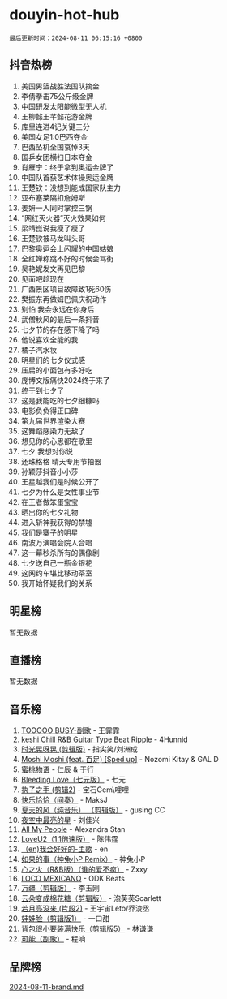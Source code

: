 # douyin-hot-hub

`最后更新时间：2024-08-11 06:15:16 +0800`

## 抖音热榜

1. 美国男篮战胜法国队摘金
1. 李倩拳击75公斤级金牌
1. 中国研发太阳能微型无人机
1. 王柳懿王芊懿花游金牌
1. 库里连进4记关键三分
1. 美国女足1:0巴西夺金
1. 巴西坠机全国哀悼3天
1. 国乒女团横扫日本夺金
1. 肖雁宁：终于拿到奥运金牌了
1. 中国队首获艺术体操奥运金牌
1. 王楚钦：没想到能成国家队主力
1. 亚布塞莱隔扣詹姆斯
1. 姜妍一人同时掌控三锅
1. “网红灭火器”灭火效果如何
1. 梁靖崑说我瘦了瘦了
1. 王楚钦被马龙叫头哥
1. 巴黎奥运会上闪耀的中国姑娘
1. 全红婵称跳不好的时候会骂街
1. 吴艳妮发文再见巴黎
1. 见面吧趁现在
1. 广西景区项目故障致1死60伤
1. 樊振东再做姆巴佩庆祝动作
1. 别怕 我会永远在你身后
1. 武僧秋风的最后一条抖音
1. 七夕节的存在感下降了吗
1. 他说喜欢全能的我
1. 橘子汽水妆
1. 明星们的七夕仪式感
1. 压扁的小面包有多好吃
1. 庞博文版痛快2024终于来了
1. 终于到七夕了
1. 这是我能吃的七夕细糠吗
1. 电影负负得正口碑
1. 第九届世界渲染大赛
1. 这舞蹈感染力无敌了
1. 想见你的心思都在歌里
1. 七夕 我想对你说
1. 还珠格格 晴天专用节拍器
1. 孙颖莎抖音小小莎
1. 王星越我们是时候公开了
1. 七夕为什么是女性事业节
1. 在王者做笨蛋宝宝
1. 晒出你的七夕礼物
1. 进入斩神我获得的禁墟
1. 我们是寨子的明星
1. 南波万演唱会院人合唱
1. 这一幕秒杀所有的偶像剧
1. 七夕送自己一瓶金银花
1. 这网约车堪比移动茶室
1. 我开始怀疑我们的关系

## 明星榜

暂无数据

## 直播榜

暂无数据

## 音乐榜

1. [TOOOOO BUSY-副歌](https://sf5-hl-cdn-tos.douyinstatic.com/obj/tos-cn-ve-2774/o0fmjGZetNDjSM5EimFs2QlzBg30YgByJMRQrC) - 王霏霏
1. [keshi Chill R&B Guitar Type Beat Ripple](https://sf5-hl-cdn-tos.douyinstatic.com/obj/tos-cn-ve-2774/okQIfmitAB3HpgZQo0YCEFEACcDhQngn0fkFIC) - 4Hunnid
1. [时光晃呀晃 (剪辑版)](https://sf5-hl-cdn-tos.douyinstatic.com/obj/tos-cn-ve-2774/o8ACeQem3gwI1x3GIYGAfKG0LJebKFRJDwRwyW) - 指尖笑/刘洲成
1. [Moshi Moshi (feat. 百足) [Sped up]](https://sf5-hl-cdn-tos.douyinstatic.com/obj/tos-cn-ve-2774/ocCPFQcXJLeroaIdQLIGAoeeYM3OAUYGDguHXz) - Nozomi Kitay & GAL D
1. [蜜桃物语](https://sf3-cdn-tos.douyinstatic.com/obj/tos-cn-ve-2774/oIhOSCZtIACtYU4XQkngiW9kCBfVD1Fz9IYeqL) - 仁辰 & 于行
1. [Bleeding Love（七元版）](https://sf5-hl-cdn-tos.douyinstatic.com/obj/tos-cn-ve-2774/oEgC9eZFHQ1MfSRnrfkzFp8AayDWqAQMABBgUs) - 七元
1. [执子之手 (剪辑2)](https://sf6-cdn-tos.douyinstatic.com/obj/tos-cn-ve-2774/oUoZLQjCc31XzqsBnBQUNgeKtYPBcgbFDwtfcu) - 宝石Gem\哩哩
1. [快乐恰恰（间奏）](https://sf5-hl-cdn-tos.douyinstatic.com/obj/tos-cn-ve-2774/oMesum3HvWQXJxuMFeVYzf54o2QzH5aEBPOCAn) - MaksJ
1. [夏天的风（纯音乐） （剪辑版）](https://sf5-hl-cdn-tos.douyinstatic.com/obj/tos-cn-ve-2774/oUzLjBZZFQAoNRmGokEeD5zfQCObp6UeFAnTa6) - gusing CC
1. [夜空中最亮的星](https://sf3-cdn-tos.douyinstatic.com/obj/tos-cn-ve-2774/o4IfgGwqqnFeXEMGaS8JBzJAdayAaCeoxqbjCD) - 刘佳兴
1. [All My People](https://sf5-hl-cdn-tos.douyinstatic.com/obj/tos-cn-ve-2774/c7773e6b7c3f4bd9b26cd85b0cfa4eff) - Alexandra Stan
1. [LoveU2（1.1倍速版）](https://sf5-hl-cdn-tos.douyinstatic.com/obj/tos-cn-ve-2774/oQMeDffLaEmgMwgCOEMAFCI6INzoFPgWdD0rsa) - 陈伟霆
1. [（en)我会好好的-主歌](https://sf5-hl-cdn-tos.douyinstatic.com/obj/tos-cn-ve-2774/oUrYpIdrvCbA8m8yAZjbMWjUkL6tiinWMkBTs) - en
1. [如果的事（神兔小P Remix）](https://sf5-hl-cdn-tos.douyinstatic.com/obj/tos-cn-ve-2774/okHtAffz3g4ZB0BMQn9iC9BC6AciI3xCmgQTqt) - 神兔小P
1. [心之火（R&B版）（谁的爱不疯）](https://sf5-hl-cdn-tos.douyinstatic.com/obj/tos-cn-ve-2774/okemkEDaIBBE3OosftCgMxlFkLQZRw37t36ZQv) - Zxxy
1. [LOCO MEXICANO](https://sf6-cdn-tos.douyinstatic.com/obj/tos-cn-ve-2774/owxVoxJorA4ILBfsMAjU6t7O1xW9w0tS7EYzh6) - ODK Beats
1. [万疆（剪辑版）](https://sf5-hl-cdn-tos.douyinstatic.com/obj/tos-cn-ve-2774/ooG7oVgFlDTelKCjCsTTobQvbdtj1BBQXnfZd8) - 李玉刚
1. [云朵变成棉花糖（剪辑版）](https://sf5-hl-cdn-tos.douyinstatic.com/obj/tos-cn-ve-2774/o8LC84GQLALFfXeyJmh8KE61byVQYMMeAZLfEI) - 泡芙芙Scarlett
1. [若月亮没来 (片段2)](https://sf3-cdn-tos.douyinstatic.com/obj/tos-cn-ve-2774/ocQavLLjkCOeDxGyYeIMGgNAIwJ0QXE1Ve3Fzv) - 王宇宙Leto/乔浚丞
1. [娃娃脸（剪辑版1）](https://sf5-hl-cdn-tos.douyinstatic.com/obj/tos-cn-ve-2774/oIimSCgQoNUePTAZ1Ba7TeADY4KetGYsVFeaaB) - 一口甜
1. [背包很小要装满快乐（剪辑版5）](https://sf5-hl-cdn-tos.douyinstatic.com/obj/tos-cn-ve-2774/oUqSJIiBjw2pxsBAiQRmkbZGJrlGCMBPpIW90) - 林谦谦
1. [可能（副歌）](https://sf3-cdn-tos.douyinstatic.com/obj/tos-cn-ve-2774/cde1731888894259b333569393c2fb51) - 程响

## 品牌榜

[2024-08-11-brand.md](2024-08-11-brand.md)
